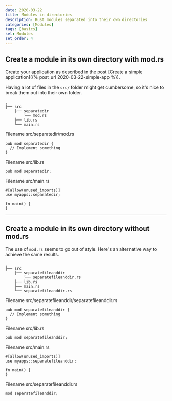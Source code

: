 ```yaml
---
date: 2020-03-22
title: Modules in directories
description: Rust modules separated into their own directories
categories: [Modules]
tags: [basics]
set: Modules
set_order: 4
---
```

## Create a module in its own directory with mod.rs
Create your application as described in the post [Create a simple application]({% post_url 2020-03-22-simple-app %}).

Having a lot of files in the `src/` folder might get cumbersome, so it's nice to break them out into their own folder.

```text
.
├── src
    ├── separatedir
        └── mod.rs
    ├── lib.rs
    └── main.rs
```

Filename src/separatedir/mod.rs
```
pub mod separatedir {
  // Implement something
}
```

Filename src/lib.rs
```
pub mod separatedir;

```

Filename src/main.rs
```
#[allow(unused_imports)]
use myapps::separatedir;

fn main() {
}
```

---
## Create a module in its own directory without mod.rs
The use of `mod.rs` seems to go out of style. Here's an alternative way to achieve the same results.

```text
.
├── src
    ├── separatefileanddir
        └── separatefileanddir.rs
    ├── lib.rs
    ├── main.rs
    └── separatefileanddir.rs
```

Filename src/separatefileanddir/separatefileanddir.rs
```
pub mod separatefileanddir {
  // Implement something
}
```

Filename src/lib.rs
```
pub mod separatefileanddir;

```

Filename src/main.rs
```
#[allow(unused_imports)]
use myapps::separatefileanddir;

fn main() {
}
```

Filename src/separatefileanddir.rs
```
mod separatefileanddir;
```

